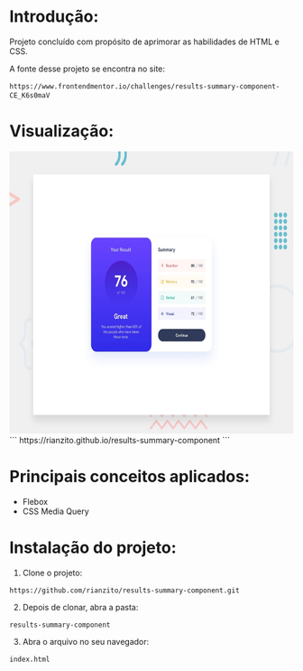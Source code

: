 
# Introdução:

Projeto concluído com propósito de aprimorar as habilidades de HTML e CSS.

A fonte desse projeto se encontra no site:

```
https://www.frontendmentor.io/challenges/results-summary-component-CE_K6s0maV
```

# Visualização:

<img src="https://github.com/rianzito/results-summary-component/blob/master/design/desktop-preview.jpg" height="500" />
```
https://rianzito.github.io/results-summary-component
```

# Principais conceitos aplicados:

- Flebox
- CSS Media Query

# Instalação do projeto:

1. Clone o projeto:
```
https://github.com/rianzito/results-summary-component.git 
```

2. Depois de clonar, abra a pasta:
```
results-summary-component
```

3. Abra o arquivo no seu navegador:
```
index.html 
```
